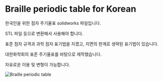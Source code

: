 # Braille periodic table for Korean

한국인을 위한 점자 주기율표 solidworks 파일입니다.

STL 파일 등으로 변환해서 사용해야 합니다.

표준 점자 규격과 과학 점자 표기법을 지켰고, 지면의 한계로 생략된 표기법이 있습니다.

대한화학회의 표준 주기율표를 바탕으로 제작했습니다.

자유로운 이용 및 변형이 가능합니다.

![Braille periodic table](https://user-images.githubusercontent.com/71208448/152667983-9376ee38-d23c-46ad-b538-2322c70d3f47.png)

